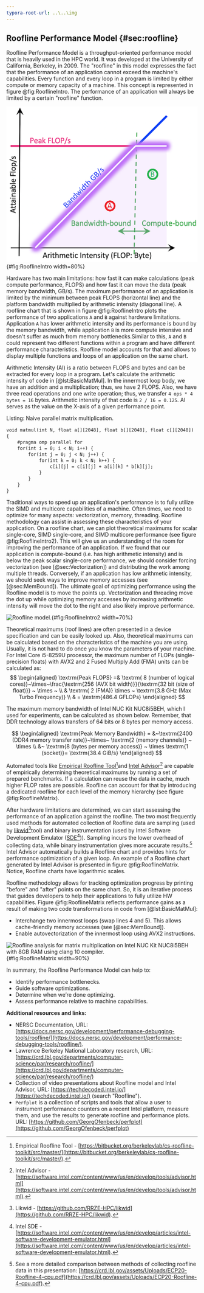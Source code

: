 ```yaml
---
typora-root-url: ..\..\img
---
```


## Roofline Performance Model {#sec:roofline}

Roofline Performance Model is a throughput-oriented performance model that is heavily used in the HPC world. It was developed at the University of California, Berkeley, in 2009. The "roofline" in this model expresses the fact that the performance of an application cannot exceed the machine's capabilities. Every function and every loop in a program is limited by either compute or memory capacity of a machine. This concept is represented in figure @fig:RooflineIntro. The performance of an application will always be limited by a certain "roofline" function.

![Roofline model. *© Image taken from [NERSC Documentation](https://docs.nersc.gov/development/performance-debugging-tools/roofline/#arithmetic-intensity-ai-and-achieved-performance-flops-for-application-characterization).*](../../img/perf-analysis/Roofline-intro.png){#fig:RooflineIntro width=80%}

Hardware has two main limitations: how fast it can make calculations (peak compute performance, FLOPS) and how fast it can move the data (peak memory bandwidth, GB/s). The maximum performance of an application is limited by the minimum between peak FLOPS (horizontal line) and the platform bandwidth multiplied by arithmetic intensity (diagonal line). A roofline chart that is shown in figure @fig:RooflineIntro plots the performance of two applications `A` and `B` against hardware limitations. Application `A` has lower arithmetic intensity and its performance is bound by the memory bandwidth, while application `B` is more compute intensive and doesn't suffer as much from memory bottlenecks.Similar to this, `A` and `B` could represent two different functions within a program and have different performance characteristics. Roofline model accounts for that and allows to display multiple functions and loops of an application on the same chart.

Arithmetic Intensity (AI) is a ratio between FLOPS and bytes and can be extracted for every loop in a program. Let's calculate the arithmetic intensity of code in [@lst:BasicMatMul]. In the innermost loop body, we have an addition and a multiplication; thus, we have 2 FLOPS. Also, we have three read operations and one write operation; thus, we transfer `4 ops * 4 bytes = 16` bytes. Arithmetic intensity of that code is `2 / 16 = 0.125`. AI serves as the value on the X-axis of a given performance point.

Listing: Naive parallel matrix multiplication.

~~~~ {#lst:BasicMatMul .cpp .numberLines}
void matmul(int N, float a[][2048], float b[][2048], float c[][2048]) {
    #pragma omp parallel for
    for(int i = 0; i < N; i++) {
        for(int j = 0; j < N; j++) {
            for(int k = 0; k < N; k++) {
                c[i][j] = c[i][j] + a[i][k] * b[k][j];
            }
        }
    }
}
~~~~~~~~~~~~~~~~~~~~~~~~~~~~~~~~~~~~~~~~~~~~~~~~~

Traditional ways to speed up an application's performance is to fully utilize the SIMD and multicore capabilities of a machine. Often times, we need to optimize for many aspects: vectorization, memory, threading. Roofline methodology can assist in assessing these characteristics of your application. On a roofline chart, we can plot theoretical maximums for scalar single-core, SIMD single-core, and SIMD multicore performance (see figure @fig:RooflineIntro2). This will give us an understanding of the room for improving the performance of an application. If we found that our application is compute-bound (i.e. has high arithmetic intensity) and is below the peak scalar single-core performance, we should consider forcing vectorization (see [@sec:Vectorization]) and distributing the work among multiple threads. Conversely, if an application has low arithmetic intensity, we should seek ways to improve memory accesses (see [@sec:MemBound]). The ultimate goal of optimizing performance using the Roofline model is to move the points up. Vectorization and threading move the dot up while optimizing memory accesses by increasing arithmetic intensity will move the dot to the right and also likely improve performance.

![Roofline model.](../../img/perf-analysis/Roofline-intro2.jpg){#fig:RooflineIntro2 width=70%}

Theoretical maximums (roof lines) are often presented in a device specification and can be easily looked up. Also, theoretical maximums can be calculated based on the characteristics of the machine you are using. Usually, it is not hard to do once you know the parameters of your machine. For Intel Core i5-8259U processor, the maximum number of FLOPs (single-precision floats) with AVX2 and 2 Fused Multiply Add (FMA) units can be calculated as:
$$
\begin{aligned}
\textrm{Peak FLOPS} =& \textrm{ 8 (number of logical cores)}~\times~\frac{\textrm{256 (AVX bit width)}}{\textrm{32 bit (size of float)}} ~ \times ~ \\
& \textrm{ 2 (FMA)} \times ~ \textrm{3.8 GHz (Max Turbo Frequency)} \\
& = \textrm{486.4 GFLOPs}
\end{aligned}
$$

The maximum memory bandwidth of Intel NUC Kit NUC8i5BEH, which I used for experiments, can be calculated as shown below. Remember, that DDR technology allows transfers of 64 bits or 8 bytes per memory access.

$$
\begin{aligned}
\textrm{Peak Memory Bandwidth} = &~\textrm{2400 (DDR4 memory transfer rate)}~\times~ \textrm{2 (memory channels)} ~ \times \\ &~ \textrm{8 (bytes per memory access)} ~ \times \textrm{1 (socket)}= \textrm{38.4 GiB/s}
\end{aligned}
$$

Automated tools like [Empirical Roofline Tool](https://bitbucket.org/berkeleylab/cs-roofline-toolkit/src/master/)[^2]and [Intel Advisor](https://software.intel.com/content/www/us/en/develop/tools/advisor.html)[^3] are capable of empirically determining theoretical maximums by running a set of prepared benchmarks. If a calculation can reuse the data in cache, much higher FLOP rates are possible. Roofline can account for that by introducing a dedicated roofline for each level of the memory hierarchy (see figure @fig:RooflineMatrix).

After hardware limitations are determined, we can start assessing the performance of an application against the roofline. The two most frequently used methods for automated collection of Roofline data are sampling (used by [likwid](https://github.com/RRZE-HPC/likwid)[^4]tool) and binary instrumentation (used by Intel Software Development Emulator ([SDE](https://software.intel.com/content/www/us/en/develop/articles/intel-software-development-emulator.html)[^5])). Sampling incurs the lower overhead of collecting data, while binary instrumentation gives more accurate results.[^6] Intel Advisor automatically builds a Roofline chart and provides hints for performance optimization of a given loop. An example of a Roofline chart generated by Intel Advisor is presented in figure @fig:RooflineMatrix. Notice, Roofline charts have logarithmic scales.

Roofline methodology allows for tracking optimization progress by printing "before" and "after" points on the same chart. So, it is an iterative process that guides developers to help their applications to fully utilize HW capabilities. Figure @fig:RooflineMatrix reflects performance gains as a result of making two code transformations in code from [@lst:BasicMatMul]:

* Interchange two innermost loops (swap lines 4 and 5). This allows cache-friendly memory accesses (see [@sec:MemBound]).
* Enable autovectorization of the innermost loop using AVX2 instructions.

![Roofline analysis for matrix multiplication on Intel NUC Kit NUC8i5BEH with 8GB RAM using clang 10 compiler.](../../img/perf-analysis/roofline_matrix.png){#fig:RooflineMatrix width=90%}

In summary, the Roofline Performance Model can help to:

* Identify performance bottlenecks.
* Guide software optimizations.
* Determine when we’re done optimizing.
* Assess performance relative to machine capabilities.

**Additional resources and links:** 

* NERSC Documentation, URL: [https://docs.nersc.gov/development/performance-debugging-tools/roofline/](https://docs.nersc.gov/development/performance-debugging-tools/roofline/).
* Lawrence Berkeley National Laboratory research, URL: [https://crd.lbl.gov/departments/computer-science/par/research/roofline/](https://crd.lbl.gov/departments/computer-science/par/research/roofline/)
* Collection of video presentations about Roofline model and Intel Advisor, URL: [https://techdecoded.intel.io/](https://techdecoded.intel.io/) (search "Roofline").
* `Perfplot` is a collection of scripts and tools that allow a user to instrument performance counters on a recent Intel platform, measure them, and use the results to generate roofline and performance plots. URL: [https://github.com/GeorgOfenbeck/perfplot](https://github.com/GeorgOfenbeck/perfplot)

[^2]: Empirical Roofline Tool - [https://bitbucket.org/berkeleylab/cs-roofline-toolkit/src/master/](https://bitbucket.org/berkeleylab/cs-roofline-toolkit/src/master/).
[^3]: Intel Advisor - [https://software.intel.com/content/www/us/en/develop/tools/advisor.html](https://software.intel.com/content/www/us/en/develop/tools/advisor.html).
[^4]: Likwid - [https://github.com/RRZE-HPC/likwid](https://github.com/RRZE-HPC/likwid).
[^5]: Intel SDE - [https://software.intel.com/content/www/us/en/develop/articles/intel-software-development-emulator.html](https://software.intel.com/content/www/us/en/develop/articles/intel-software-development-emulator.html).
[^6]: See a more detailed comparison between methods of collecting roofline data in this presentation: [https://crd.lbl.gov/assets/Uploads/ECP20-Roofline-4-cpu.pdf](https://crd.lbl.gov/assets/Uploads/ECP20-Roofline-4-cpu.pdf).
